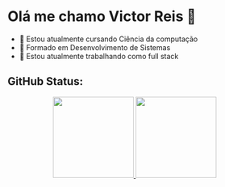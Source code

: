 # Olá me chamo Victor Reis 👋

- 🔭 Estou atualmente cursando Ciência da computação
- 💯 Formado em Desenvolvimento de Sistemas
- 🌱 Estou atualmente trabalhando como full stack

## GitHub Status:
<div align="center">
  <a href="https://github.com/Vitelfs">
  <img height="160em" src="https://github-readme-stats.vercel.app/api?username=vitelfs&show_icons=true&theme=tokyonight&include_all_commits=true&count_private=true"/>
  <img height="160em" src="https://github-readme-stats.vercel.app/api/top-langs/?username=vitelfs&layout=compact&langs_count=7&theme=tokyonight"/>
</div
          
